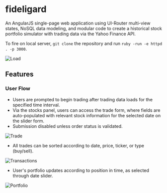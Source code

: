 # fideligard

An AngularJS single-page web application using UI-Router multi-view states, NoSQL data modeling, and modular code to create a historical stock portfolio simulator with trading data via the Yahoo Finance API.

To fire on local server, `git clone` the repository and run `ruby -run -e httpd . -p 3000`.

![Load](https://github.com/eating247/fideligard/blob/master/screenshots/1.png)

## Features

### User Flow

- Users are prompted to begin trading after trading data loads for the specified time interval.
- Via the stocks panel, users can access the trade form, where fields are auto-populated with relevant stock information for the selected date on the slider form. 
- Submission disabled unless order status is validated.

![Trade](https://github.com/eating247/fideligard/blob/master/screenshots/2.png)

- All trades can be sorted according to date, price, ticker, or type (buy/sell).

![Transactions](https://github.com/eating247/fideligard/blob/master/screenshots/3.png)

- User's portfolio updates according to position in time, as selected through date slider.

![Portfolio](https://github.com/eating247/fideligard/blob/master/screenshots/4.png)
